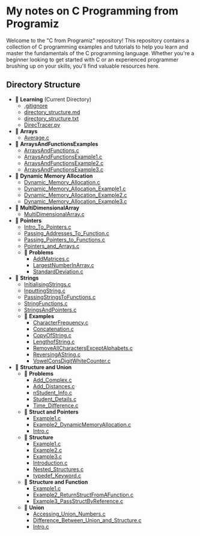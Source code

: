 # My notes on C Programming from Programiz

Welcome to the "C from Programiz" repository! This repository contains a collection of C programming examples and tutorials to help you learn and master the fundamentals of the C programming language. Whether you're a beginner looking to get started with C or an experienced programmer brushing up on your skills, you'll find valuable resources here.

## Directory Structure

- 📂 **Learning** (Current Directory)
  - [.gitignore](./.gitignore)
  - [directory_structure.md](./directory_structure.md)
  - [directory_structure.txt](./directory_structure.txt)
  - [DirecTracer.py](./DirecTracer.py)
- 📂 **Arrays**
  - [Average.c](Arrays/Average.c)
- 📂 **ArraysAndFunctionsExamples**
  - [ArraysAndFunctions.c](ArraysAndFunctionsExamples/ArraysAndFunctions.c)
  - [ArraysAndFunctionsExample1.c](ArraysAndFunctionsExamples/ArraysAndFunctionsExample1.c)
  - [ArraysAndFunctionsExample2.c](ArraysAndFunctionsExamples/ArraysAndFunctionsExample2.c)
  - [ArraysAndFunctionsExample3.c](ArraysAndFunctionsExamples/ArraysAndFunctionsExample3.c)
- 📂 **Dynamic Memory Allocation**
  - [Dynamic_Memory_Allocation.c](Dynamic%20Memory%20Allocation/Dynamic_Memory_Allocation.c)
  - [Dynamic_Memory_Allocation_Example1.c](Dynamic%20Memory%20Allocation/Dynamic_Memory_Allocation_Example1.c)
  - [Dynamic_Memory_Allocation_Example2.c](Dynamic%20Memory%20Allocation/Dynamic_Memory_Allocation_Example2.c)
  - [Dynamic_Memory_Allocation_Example3.c](Dynamic%20Memory%20Allocation/Dynamic_Memory_Allocation_Example3.c)
- 📂 **MultiDimensionalArray**
  - [MultiDimensionalArray.c](MultiDimensionalArray/MultiDimensionalArray.c)
- 📂 **Pointers**
  - [Intro_To_Pointers.c](Pointers/Intro_To_Pointers.c)
  - [Passing_Addresses_To_Function.c](Pointers/Passing_Addresses_To_Function.c)
  - [Passing_Pointers_to_Functions.c](Pointers/Passing_Pointers_to_Functions.c)
  - [Pointers_and_Arrays.c](Pointers/Pointers_and_Arrays.c)
  - 📂 **Problems**
    - [AddMatrices.c](Pointers/Problems/AddMatrices.c)
    - [LargestNumberInArray.c](Pointers/Problems/LargestNumberInArray.c)
    - [StandardDeviation.c](Pointers/Problems/StandardDeviation.c)
- 📂 **Strings**
  - [InitialisingStrings.c](Strings/InitialisingStrings.c)
  - [InputtingString.c](Strings/InputtingString.c)
  - [PassingStringsToFunctions.c](Strings/PassingStringsToFunctions.c)
  - [StringFunctions.c](Strings/StringFunctions.c)
  - [StringsAndPointers.c](Strings/StringsAndPointers.c)
  - 📂 **Examples**
    - [CharacterFrequency.c](Strings/Examples/CharacterFrequency.c)
    - [Concatenation.c](Strings/Examples/Concatenation.c)
    - [CopyOfString.c](Strings/Examples/CopyOfString.c)
    - [LengthofString.c](Strings/Examples/LengthofString.c)
    - [RemoveAllCharactersExceptAlphabets.c](Strings/Examples/RemoveAllCharactersExceptAlphabets.c)
    - [ReversingAString.c](Strings/Examples/ReversingAString.c)
    - [VowelConsDigitWhiteCounter.c](Strings/Examples/VowelConsDigitWhiteCounter.c)
- 📂 **Structure and Union**
  - 📂 **Problems**
    - [Add_Complex.c](Structure%20and%20Union/Problems/Add_Complex.c)
    - [Add_Distances.c](Structure%20and%20Union/Problems/Add_Distances.c)
    - [nStudent_Info.c](Structure%20and%20Union/Problems/nStudent_Info.c)
    - [Student_Details.c](Structure%20and%20Union/Problems/Student_Details.c)
    - [Time_Difference.c](Structure%20and%20Union/Problems/Time_Difference.c)
  - 📂 **Struct and Pointers**
    - [Example1.c](Structure%20and%20Union/Struct%20and%20Pointers/Example1.c)
    - [Example2_DynamicMemoryAllocation.c](Structure%20and%20Union/Struct%20and%20Pointers/Example2_DynamicMemoryAllocation.c)
    - [Intro.c](Structure%20and%20Union/Struct%20and%20Pointers/Intro.c)
  - 📂 **Structure**
    - [Example1.c](Structure%20and%20Union/Structure/Example1.c)
    - [Example2.c](Structure%20and%20Union/Structure/Example2.c)
    - [Example3.c](Structure%20and%20Union/Structure/Example3.c)
    - [Introduction.c](Structure%20and%20Union/Structure/Introduction.c)
    - [Nested_Structures.c](Structure%20and%20Union/Structure/Nested_Structures.c)
    - [typedef_Keyword.c](Structure%20and%20Union/Structure/typedef_Keyword.c)
  - 📂 **Structure and Function**
    - [Example1.c](Structure%20and%20Union/Structure%20and%20Function/Example1.c)
    - [Example2_ReturnStructFromAFunction.c](Structure%20and%20Union/Structure%20and%20Function/Example2_ReturnStructFromAFunction.c)
    - [Example3_PassStructByReference.c](Structure%20and%20Union/Structure%20and%20Function/Example3_PassStructByReference.c)
  - 📂 **Union**
    - [Accessing_Union_Numbers.c](Structure%20and%20Union/Union/Accessing_Union_Numbers.c)
    - [Difference_Between_Union_and_Structure.c](Structure%20and%20Union/Union/Difference_Between_Union_and_Structure.c)
    - [Intro.c](Structure%20and%20Union/Union/Intro.c)
